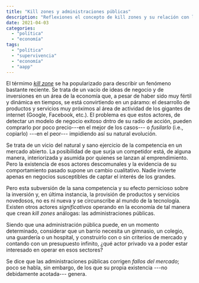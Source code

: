 ```yaml
---
title: "Kill zones y administraciones públicas"
description: "Reflexiones el concepto de kill zones y su relación con las administraciones públicas"
date: 2021-04-03
categories:
  - "política"
  - "economía"
tags:
  - "política"
  - "supervivencia"
  - "economía"
  - "aapp"
---
```


El térmimo [_kill zone_](https://klementoninvesting.substack.com/p/how-facebook-and-google-create-a) se ha popularizado para describir un fenómeno bastante reciente. Se trata de un vacío de ideas de negocio y de inversiones en un área de la economía que, a pesar de haber sido muy fértil y dinámica en tiempos, se está convirtiendo en un páramo: el desarrollo de productos y servicios muy próximos al área de actividad de los gigantes de internet (Google, Facebook, etc.). El problema es que estos actores, de detectar un modelo de negocio exitoso dntro de su radio de acción, pueden comprarlo por poco precio---en el mejor de los casos--- o _fusilarlo_ (i.e., copiarlo) ---en el peor--- impidiendo así su natural evolución.

Se trata de un vicio del natural y sano ejercicio de la competencia en un mercado abierto. La posibilidad de que surja un competidor está, de alguna manera, interiorizada y asumida por quienes se lanzan al emprendimiento. Pero la existencia de esos actores descomunales y la evidencia de su comportamiento pasado supone un cambio cualitativo. Nadie invierte apenas en negocios susceptibles de captar el interés de los grandes.

Pero esta subversión de la sana competencia y su efecto pernicioso sobre la inversión y, en última instancia, la provisión de productos y servicios novedosos, no es ni nueva y se circunscribe al mundo de la tecnología. Existen otros actores _significativos_ operando en la economía de tal manera que crean _kill zones_ análogas: las administraciones públicas.

Siendo que una administración pública puede, en un momento determinado, considerar que un barrio necesita un gimnasio, un colegio, una guardería o un hospital, y construirlo con o sin criterios de mercado y contando con un presupuesto infinito, ¿qué actor privado va a poder estar interesado en operar en esos sectores?

Se dice que las administraciones públicas corrigen _fallos del mercado_; poco se habla, sin embargo, de los que su propia existencia ---no debidamente acotada--- genera.